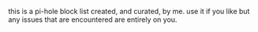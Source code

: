 this is a pi-hole block list created, and curated, by me. use it if you like but any issues that are encountered are entirely on you.
